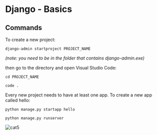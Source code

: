 # Django - Basics

## Commands

To create a new project:

```django
django-admin startproject PROJECT_NAME
```

_(note: you need to be in the folder that contains django-admin.exe)_

then go to the directory and open Visual Studio Code:

`cd PROJECT_NAME`

`code .`


Every new project needs to have at least one app. To create a new app called hello:

```django
python manage.py startapp hello
```


  
  

```django
python manage.py runserver
```







![cat5](https://pinklillies.github.io/images/cat5.jfif)
